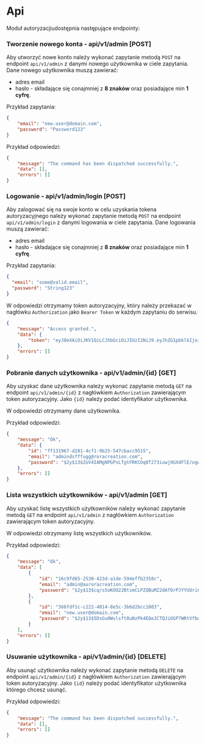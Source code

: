 # Api
Moduł autoryzacjiudostępnia następujące endpointy:

### Tworzenie nowego konta - api/v1/admin [POST]
Aby utworzyć nowe konto należy wykonać zapytanie metodą `POST` na endpoint `api/v1/admin` z danymi nowego użytkownika w ciele zapytania. Dane nowego użytkownika muszą zawierać:

- adres email
- hasło - składające się conajmniej z <b>8 znaków</b> oraz posiadające min <b>1 cyfrę</b>.

Przykład zapytania:
``` json
{
    "email": "new.user@domain.com",
    "password": "Password123"
}
```
Przykład odpowiedzi:
``` json
{
    "message": "The command has been dispatched successfully.",
    "data": [],
    "errors": []
}
```

### Logowanie - api/v1/admin/login [POST]
Aby zalogować się na swoje konto w celu uzyskania tokena autoryzacyjnego należy wykonać zapytanie metodą `POST` na endpoint `api/v1/admin/login` z danymi logowania w ciele zapytania. Dane logowania muszą zawierać:

- adres email
- hasło - składające się conajmniej z <b>8 znaków</b> oraz posiadające min <b>1 cyfrę</b>.

Przykład zapytania:
``` json
{
  "email": "some@valid.email",
  "password": "String123"
}
```
W odpowiedzi otrzymamy token autoryzacyjny, który należy przekazać w nagłówku `Authorization` jako `Bearer Token` w każdym zapytaniu do serwisu.
``` json
{
    "message": "Access granted.",
    "data": {
        "token": "eyJ0eXAiOiJKV1QiLCJhbGciOiJIUzI1NiJ9.eyJhZG1pbklkIjoiMdfs5SDfsdEhqwKfsawKV1QihJYDd36FSHdfsdfg9uLmNvbSJ9.NrQQVdHxziRosfhdZ0Wafdg3HssfhdZ6b_f3hNcU"
    },
    "errors": []
}
```

### Pobranie danych użytkownika - api/v1/admin/{id} [GET]
Aby uzyskać dane użytkownika należy wykonać zapytanie metodą `GET` na endpoint `api/v1/admin/{id}` z nagłówkiem `Authorization` zawierającym token autoryzacyjny. Jako `{id}` należy podać identyfikator użytkownika.

W odpowiedzi otrzymamy dane użytkownika.

Przykład odpowiedzi:
``` json
{
    "message": "Ok",
    "data": {
        "id": "ff131967-d281-4cf1-9b25-547cbacc9515",
        "email": "admindsfffugg@roracreation.com",
        "password": "$2y$13$ZoV4IAMgNPGPsLTgtFRKCOq0T273iuwj9GXdFlE/ogwh4ypOkg6ra"
    },
    "errors": []
}
```

### Lista wszystkich użytkowników - api/v1/admin [GET]
Aby uzyskać listę wszystkich użytkowników należy wykonać zapytanie metodą `GET` na endpoint `api/v1/admin` z nagłówkiem `Authorization` zawierającym token autoryzacyjny.

W odpowiedzi otrzymamy listę wszystkich użytkowników.

Przykład odpowiedzi:
``` json
{
    "message": "Ok",
    "data": [
        {
            "id": "16c9fd65-2530-423d-a1de-594effb2358c",
            "email": "admin@auroracreation.com",
            "password": "$2y$13$cq/s5oKOO22BtimCLPZQBuMZ2dAfOrPJYYUUri62plVYwkHRtaaUS"
        },
        {
            "id": "366fdf1c-c222-4014-8e5c-3b6d2bcc1003",
            "email": "new.user@domain.com",
            "password": "$2y$13$5DsGu0Wvlsft8uNzPk4EQeJCTQJiOGP7WRtVfbwusfwCyTsme7GT."
        }
    ],
    "errors": []
}
```

### Usuwanie użytkownika - api/v1/admin/{id} [DELETE]
Aby usunąć użytkownika należy wykonać zapytanie metodą `DELETE` na endpoint `api/v1/admin/{id}` z
nagłówkiem `Authorization` zawierającym token autoryzacyjny. Jako `{id}` należy podać identyfikator użytkownika którego chcesz usunąć.

Przykład odpowiedzi:
``` json
{
    "message": "The command has been dispatched successfully.",
    "data": [],
    "errors": []
}
```
